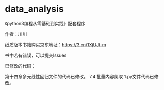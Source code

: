 # data_analysis
《python3编程从零基础到实践》配套程序

作者：川川


纸质版本书籍购买京东地址：https://3.cn/1XjUJt-m 



书中若有错误，可以提交Issues 


已修改的代码：

第十四章多元线性回归文件的代码已修改。
7.4 批量内容爬取 1.py文件代码已修改。
